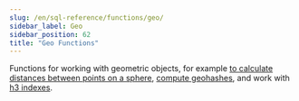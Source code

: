 ```yaml
---
slug: /en/sql-reference/functions/geo/
sidebar_label: Geo
sidebar_position: 62
title: "Geo Functions"
---
```


Functions for working with geometric objects, for example [to calculate distances between points on a sphere](./coordinates.md), [compute geohashes](./geohash.md), and work with [h3 indexes](./h3.md).

